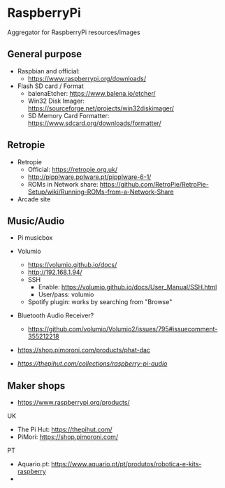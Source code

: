 # RaspberryPi
Aggregator for RaspberryPi resources/images


## General purpose
- Raspbian and official: 
  - https://www.raspberrypi.org/downloads/
- Flash SD card / Format
  - balenaEtcher: https://www.balena.io/etcher/
  - Win32 Disk Imager: https://sourceforge.net/projects/win32diskimager/
  - SD Memory Card Formatter: https://www.sdcard.org/downloads/formatter/

## Retropie
- Retropie
  - Official: https://retropie.org.uk/
  - http://pipplware.pplware.pt/pipplware-6-1/
  - ROMs in Network share: https://github.com/RetroPie/RetroPie-Setup/wiki/Running-ROMs-from-a-Network-Share
- Arcade site

## Music/Audio
- Pi musicbox

- Volumio
  - https://volumio.github.io/docs/
  - http://192.168.1.94/
  - SSH
    - Enable: https://volumio.github.io/docs/User_Manual/SSH.html
    - User/pass: volumio
  - Spotify plugin: works by searching from "Browse"
        
- Bluetooth Audio Receiver?
  - https://github.com/volumio/Volumio2/issues/795#issuecomment-355212218
  
- https://shop.pimoroni.com/products/phat-dac
- *https://thepihut.com/collections/raspberry-pi-audio*


## Maker shops
- https://www.raspberrypi.org/products/

UK
- The Pi Hut: https://thepihut.com/
- PiMori: https://shop.pimoroni.com/

PT
- Aquario.pt: https://www.aquario.pt/pt/produtos/robotica-e-kits-raspberry
- 


